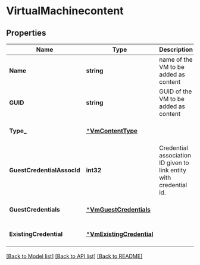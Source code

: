 # VirtualMachinecontent

## Properties
Name | Type | Description | Notes
------------ | ------------- | ------------- | -------------
**Name** | **string** | name of the VM to be added as content | [optional] [default to null]
**GUID** | **string** | GUID of the VM to be added as content | [optional] [default to null]
**Type_** | [***VmContentType**](VMContentType.md) |  | [optional] [default to null]
**GuestCredentialAssocId** | **int32** | Credential association ID given to link entity with credential id. | [optional] [default to null]
**GuestCredentials** | [***VmGuestCredentials**](VMGuestCredentials.md) |  | [optional] [default to null]
**ExistingCredential** | [***VmExistingCredential**](VMExistingCredential.md) |  | [optional] [default to null]

[[Back to Model list]](../README.md#documentation-for-models) [[Back to API list]](../README.md#documentation-for-api-endpoints) [[Back to README]](../README.md)

